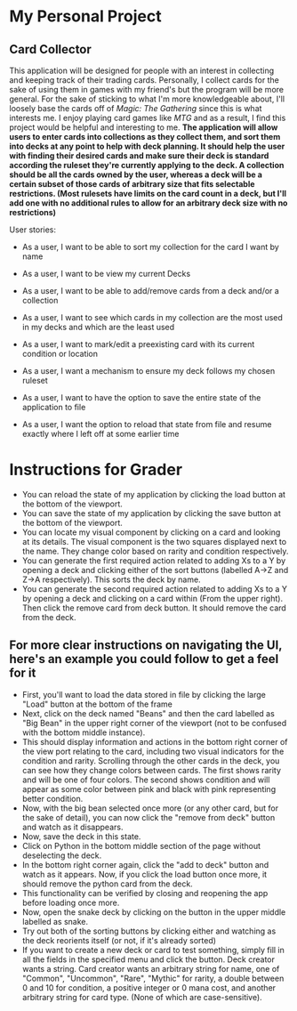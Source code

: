# My Personal Project

## Card Collector

This application will be designed for people with an interest in collecting and keeping track of their trading cards.
Personally, I collect cards for the sake of using them in games with my friend's but the program will be more general.
For the sake of sticking to what I'm more knowledgeable about, I'll loosely base the cards off of *Magic: The Gathering*
since this is what interests me. I enjoy playing card games like *MTG* and as a result, I find this project would be
helpful and interesting to me. **The application will allow users to enter cards into collections as they collect them,
and sort them into decks at any point to help with deck planning. It should help the user with finding their desired
cards and make sure their deck is standard according the ruleset they're currently applying to the deck. A collection
should be all the cards owned by the user, whereas a deck will be a certain subset of those cards of arbitrary size
that fits selectable restrictions. (Most rulesets have limits on the card count in a deck, but I'll add one with no
additional rules to allow for an arbitrary deck size with no restrictions)**


User stories:
- As a user, I want to be able to sort my collection for the card I want by name
- As a user, I want to be view my current Decks
- As a user, I want to be able to add/remove cards from a deck and/or a collection
- As a user, I want to see which cards in my collection are the most used in my decks and which are the least used
- As a user, I want to mark/edit a preexisting card with its current condition or location
- As a user, I want a mechanism to ensure my deck follows my chosen ruleset

- As a user, I want to have the option to save the entire state of the application to file
- As a user, I want the option to reload that state from file and resume exactly where I left off at some earlier time

# Instructions for Grader

- You can reload the state of my application by clicking the load button at the bottom of the viewport.
- You can save the state of my application by clicking the save button at the bottom of the viewport.
- You can locate my visual component by clicking on a card and looking at its details. The visual component is
  the two squares displayed next to the name. They change color based on rarity and condition respectively.
- You can generate the first required action related to adding Xs to a Y by opening a deck and clicking either
  of the sort buttons (labelled A->Z and Z->A respectively). This sorts the deck by name.
- You can generate the second required action related to adding Xs to a Y by opening a deck and clicking on a
  card within (From the upper right). Then click the remove card from deck button. It should remove the card from
  the deck.

## For more clear instructions on navigating the UI, here's an example you could follow to get a feel for it

- First, you'll want to load the data stored in file by clicking the large "Load" button at the bottom of the frame
- Next, click on the deck named "Beans" and then the card labelled as "Big Bean" in the upper right corner of the
  viewport (not to be confused with the bottom middle instance).
- This should display information and actions in the bottom right corner of the view port relating to the card,
  including two visual indicators for the condition and rarity. Scrolling through the other cards in the deck,
  you can see how they change colors between cards. The first shows rarity and will be one of four colors. The second
  shows condition and will appear as some color between pink and black with pink representing better condition.
- Now, with the big bean selected once more (or any other card, but for the sake of detail), you can now click the
  "remove from deck" button and watch as it disappears.
- Now, save the deck in this state.
- Click on Python in the bottom middle section of the page without deselecting the deck.
- In the bottom right corner again, click the "add to deck" button and watch as it appears. Now, if you click the
  load button once more, it should remove the python card from the deck.
- This functionality can be verified by closing and reopening the app before loading once more.
- Now, open the snake deck by clicking on the button in the upper middle labelled as snake.
- Try out both of the sorting buttons by clicking either and watching as the deck reorients itself (or not,
  if it's already sorted)
- If you want to create a new deck or card to test something, simply fill in all the fields in the specified 
  menu and click the button. Deck creator wants a string. Card creator wants an arbitrary string for name, one of
  "Common", "Uncommon", "Rare", "Mythic" for rarity, a double between 0 and 10 for condition, a positive integer or 0
  mana cost, and another arbitrary string for card type. (None of which are case-sensitive).